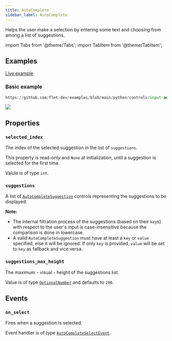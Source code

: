```yaml
---
title: AutoComplete
sidebar_label: AutoComplete
---
```


Helps the user make a selection by entering some text and choosing from among a list of suggestions.

import Tabs from '@theme/Tabs';
import TabItem from '@theme/TabItem';

## Examples

[Live example](https://flet-controls-gallery.fly.dev/input/autocomplete)

### Basic example



```python reference
https://github.com/flet-dev/examples/blob/main/python/controls/input-and-selections/auto-complete/auto-complete-example.py
```


<img src="/img/docs/controls/autocomplete/autocomplete-example.gif" className="screenshot-40"/>

## Properties

### `selected_index`

The index of the selected suggestion in the list of `suggestions`.

This property is read-only and `None` at initialization, until a suggestion is selected for the first time.

Valule is of type `int`.

### `suggestions`

A list of [`AutoCompleteSuggestion`](/docs/reference/types/autocompletesuggestion) controls representing the suggestions to be displayed. 

**Note:**

- The internal filtration process of the suggestions (based on their `key`s) with respect to the user's input is case-insensitive because the comparison is done in lowercase.
- A valid `AutoCompleteSuggestion` must have at least a `key` or `value` specified, else it will be ignored. If only `key` is provided, `value` will be set to `key` as fallback and vice versa.

### `suggestions_max_height`

The maximum - visual - height of the suggestions list.

Value is of type [`OptionalNumber`](/docs/reference/types/aliases#optionalnumber) and defaults to `200`.

## Events

### `on_select`

Fires when a suggestion is selected.

Event handler is of type [`AutoCompleteSelectEvent`](/docs/reference/types/autocompleteselectevent).
